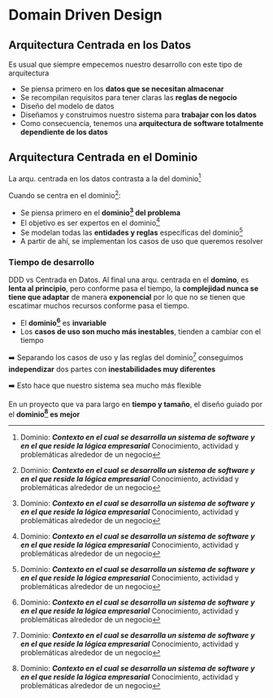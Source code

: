 # Domain Driven Design

## Arquitectura Centrada en los Datos

Es usual que siempre empecemos nuestro desarrollo con este tipo de arquitectura

+ Se piensa primero en los **datos que se necesitan almacenar**
+ Se recompilan requisitos para tener claras las **reglas de negocio**
+ Diseño del modelo de datos
+ Diseñamos y construimos nuestro sistema para **trabajar con los datos**
+ Como consecuencia, tenemos una **arquitectura de software totalmente dependiente de los datos**

## Arquitectura Centrada en el Dominio

La arqu. centrada en los datos contrasta a la del dominio[^1]

Cuando se centra en el dominio[^1]:

+ Se piensa primero en el **dominio[^1] del problema**
+ El objetivo es ser expertos en el dominio[^1]
+ Se modelan todas las **entidades y reglas** específicas del dominio[^1]
+ A partir de ahí, se implementan los casos de uso que queremos resolver 


### Tiempo de desarrollo

DDD vs Centrada en Datos. Al final una arqu. centrada en el **domino**, es **lenta al principio**, pero conforme pasa el tiempo, la **complejidad nunca se tiene que adaptar** de manera **exponencial** por lo que no se tienen que escatimar muchos recursos conforme pasa el tiempo.


+ El **dominio[^1]** es **invariable**
+ Los **casos de uso son mucho más inestables**, tienden a cambiar con el tiempo


➡️ Separando los casos de uso y las reglas del dominio[^1] conseguimos **independizar** dos partes con **inestabilidades muy diferentes**

➡️ Esto hace que nuestro sistema sea mucho más flexible


En un proyecto que va para largo en **tiempo y tamaño**, el diseño guiado por el **dominio[^1] es mejor**


[^1]: Dominio: _**Contexto en el cual se desarrolla un sistema de software y en el que reside la lógica empresarial**_
    Conocimiento, actividad y problemáticas alrededor de un negocio